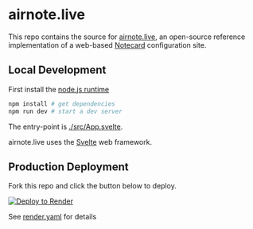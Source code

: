 # airnote.live

This repo contains the source for [airnote.live](https://airnote.live), an
open-source reference implementation of a web-based
[Notecard](https://blues.io/) configuration site.

## Local Development

First install the [node.js runtime](https://nodejs.org/en/)

```sh
npm install # get dependencies
npm run dev # start a dev server
```

The entry-point is [./src/App.svelte](./src/App.svelte).

airnote.live uses the [Svelte](https://svelte.dev/) web framework.

## Production Deployment

Fork this repo and click the button below to deploy.

[![Deploy to Render](https://render.com/images/deploy-to-render-button.svg)](https://render.com/deploy)

See [render.yaml](render.yaml) for details
